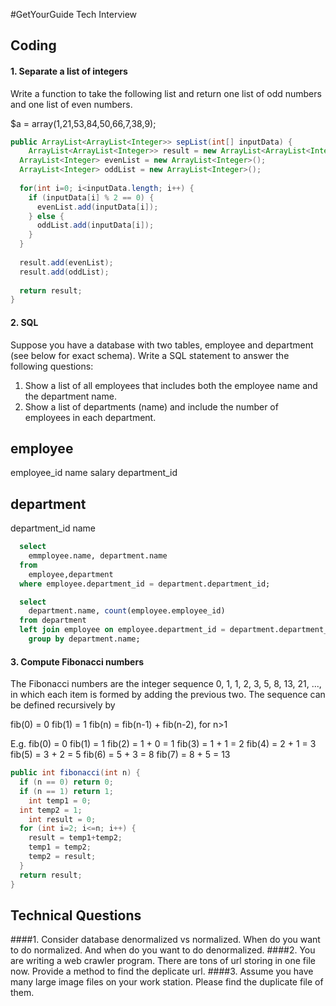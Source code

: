 #GetYourGuide Tech Interview

## Coding
#### 1. Separate a list of integers

Write a function to take the following list and return one list of odd numbers and one list of even numbers.

$a = array(1,21,53,84,50,66,7,38,9);

```java  
public ArrayList<ArrayList<Integer>> sepList(int[] inputData) {
	ArrayList<ArrayList<Integer>> result = new ArrayList<ArrayList<Integer>>();
  ArrayList<Integer> evenList = new ArrayList<Integer>();
  ArrayList<Integer> oddList = new ArrayList<Integer>();
  
  for(int i=0; i<inputData.length; i++) {
    if (inputData[i] % 2 == 0) {
      evenList.add(inputData[i]); 
    } else {
      oddList.add(inputData[i]);
    }
  }
  
  result.add(evenList);
  result.add(oddList);
  
  return result;
}
```
#### 2. SQL

Suppose you have a database with two tables, employee and department (see below for exact schema).
Write a SQL statement to answer the following questions:
1) Show a list of all employees that includes both the employee name and the department name.
2) Show a list of departments (name) and include the number of employees in each department.

employee
---------------
employee_id
name
salary
department_id

department
-----------------
department_id
name

```sql
  select 
    emmployee.name, department.name 
  from 
    employee,department 
  where employee.department_id = department.department_id;

  select 
    department.name, count(employee.employee_id) 
  from department
  left join employee on employee.department_id = department.department_id 
    group by department.name;
```
#### 3. Compute Fibonacci numbers

The Fibonacci numbers are the integer sequence 0, 1, 1, 2, 3, 5, 8, 13, 21, ...,
in which each item is formed by adding the previous two. The sequence can be defined recursively by

fib(0) = 0
fib(1) = 1
fib(n) = fib(n-1) + fib(n-2), for n>1

E.g.
fib(0) = 0
fib(1) = 1
fib(2) = 1 + 0 = 1
fib(3) = 1 + 1 = 2
fib(4) = 2 + 1 = 3
fib(5) = 3 + 2 = 5
fib(6) = 5 + 3 = 8
fib(7) = 8 + 5 = 13


```java
public int fibonacci(int n) {
  if (n == 0) return 0;
  if (n == 1) return 1;
	int temp1 = 0;
  int temp2 = 1;
	int result = 0;
  for (int i=2; i<=n; i++) {
    result = temp1+temp2;
    temp1 = temp2;
    temp2 = result;
  }
  return result;
}
```

## Technical Questions

####1. Consider database denormalized vs normalized. When do you want to do normalized. And when do you want to do denormalized.
####2. You are writing a web crawler program. There are tons of url storing in one file now. Provide a method to find the deplicate url.
####3. Assume you have many large image files on your work station. Please find the duplicate file of them. 


